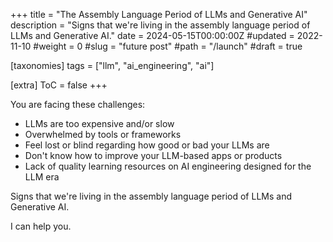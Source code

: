 +++
title = "The Assembly Language Period of LLMs and Generative AI"
description = "Signs that we're living in the assembly language period of LLMs and Generative AI."
date = 2024-05-15T00:00:00Z
#updated = 2022-11-10
#weight = 0
#slug = "future post"
#path = "/launch"
#draft = true

[taxonomies]
tags = ["llm", "ai_engineering", "ai"]

[extra]
ToC = false
+++

You are facing these challenges:

- LLMs are too expensive and/or slow
- Overwhelmed by tools or frameworks
- Feel lost or blind regarding how good or bad your LLMs are
- Don't know how to improve your LLM-based apps or products
- Lack of quality learning resources on AI engineering designed for the LLM era

Signs that we're living in the assembly language period of LLMs and Generative AI.

I can help you.
